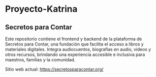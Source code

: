 # Proyecto-Katrina
## Secretos para Contar
Este repositorio contiene el frontend y backend de la plataforma de Secretos para Contar, una fundación que facilita el acceso a libros y materiales digitales. Integra audiocuentos, biografías en audio, videos y otros recursos, brindando una experiencia accesible e inclusiva para maestros, familias y la comunidad.

Sitio web actual: https://secretosparacontar.org/
